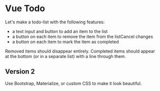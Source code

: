 


# Vue Todo

Let's make a todo-list with the following features:

- a text input and button to add an item to the list
- a button on each item to remove the item from the listCancel changes
- a button on each item to mark the item as completed

Removed items should disappear entirely. Completed items should appear at the bottom (or in a separate list) with a line through them.

## Version 2

Use Bootstrap, Materialize, or custom CSS to make it look beautiful.
